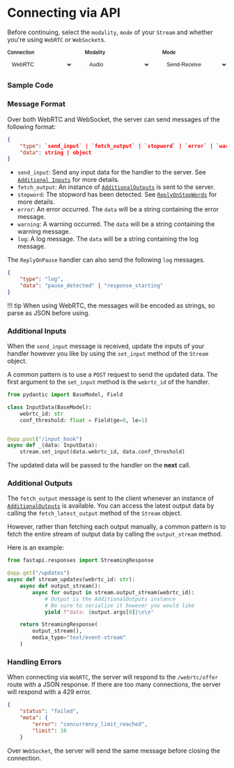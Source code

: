 # Connecting via API

Before continuing, select the `modality`, `mode` of your `Stream` and whether you're using `WebRTC` or `WebSocket`s.

<div class="config-selector">
    <div class="select-group">
        <label for="connection">Connection</label>
        <select id="connection" onchange="updateDocs()">
            <option value="webrtc">WebRTC</option>
            <option value="websocket">WebSocket</option>
        </select>
    </div>
    <div class="select-group">
        <label for="modality">Modality</label>
        <select id="modality" onchange="updateDocs()">
            <option value="audio">Audio</option>
            <option value="video">Video</option>
            <option value="audio-video">Audio-Video</option>
        </select>
    </div>
    <div class="select-group">
        <label for="mode">Mode</label>
        <select id="mode" onchange="updateDocs()">
            <option value="send-receive">Send-Receive</option>
            <option value="receive">Receive</option>
            <option value="send">Send</option>
        </select>
    </div>

</div>

### Sample Code
<div id="docs"></div>

### Message Format

Over both WebRTC and WebSocket, the server can send messages of the following format:

```json
{
    "type": `send_input` | `fetch_output` | `stopword` | `error` | `warning` | `log`,
    "data": string | object
}
```

- `send_input`: Send any input data for the handler to the server. See [`Additional Inputs`](#additional-inputs) for more details.
- `fetch_output`: An instance of [`AdditionalOutputs`](#additional-outputs) is sent to the server.
- `stopword`: The stopword has been detected. See [`ReplyOnStopWords`](../audio/#reply-on-stopwords) for more details.
- `error`: An error occurred. The `data` will be a string containing the error message.
- `warning`: A warning occurred. The `data` will be a string containing the warning message.
- `log`: A log message. The `data` will be a string containing the log message.

The `ReplyOnPause` handler can also send the following `log` messages.

```json
{
    "type": "log",
    "data": "pause_detected" | "response_starting"
}
```

!!! tip
    When using WebRTC, the messages will be encoded as strings, so parse as JSON before using.

### Additional Inputs

When the `send_input` message is received, update the inputs of your handler however you like by using the `set_input` method of the `Stream` object.

A common pattern is to use a `POST` request to send the updated data. The first argument to the `set_input` method is the `webrtc_id` of the handler.

```python
from pydantic import BaseModel, Field

class InputData(BaseModel):
    webrtc_id: str
    conf_threshold: float = Field(ge=0, le=1)


@app.post("/input_hook")
async def _(data: InputData):
    stream.set_input(data.webrtc_id, data.conf_threshold)
```

The updated data will be passed to the handler on the **next** call.

### Additional Outputs

The `fetch_output` message is sent to the client whenever an instance of [`AdditionalOutputs`](../streams/#additional-outputs) is available. You can access the latest output data by calling the `fetch_latest_output` method of the `Stream` object. 

However, rather than fetching each output manually, a common pattern is to fetch the entire stream of output data by calling the `output_stream` method.

Here is an example:
```python
from fastapi.responses import StreamingResponse

@app.get("/updates")
async def stream_updates(webrtc_id: str):
    async def output_stream():
        async for output in stream.output_stream(webrtc_id):
            # Output is the AdditionalOutputs instance
            # Be sure to serialize it however you would like
            yield f"data: {output.args[0]}\n\n"

    return StreamingResponse(
        output_stream(), 
        media_type="text/event-stream"
    )
```

### Handling Errors

When connecting via `WebRTC`, the server will respond to the `/webrtc/offer` route with a JSON response. If there are too many connections, the server will respond with a 429 error.

```json
{
    "status": "failed",
    "meta": {
        "error": "concurrency_limit_reached",
        "limit": 10
    }
```

Over `WebSocket`, the server will send the same message before closing the connection.


<style>
.config-selector {
    margin: 1em 0;
    display: flex;
    gap: 2em;
}

.select-group {
    display: flex;
    flex-direction: column;
    gap: 0.5em;
}

.select-group label {
    font-size: 0.8em;
    font-weight: 600;
    color: var(--md-default-fg-color--light);
}

.select-group select {
    padding: 0.5em;
    border: 1px solid var(--md-default-fg-color--lighter);
    border-radius: 4px;
    background-color: var(--md-code-bg-color);
    color: var(--md-code-fg-color);
    width: 150px;
    font-size: 0.9em;
}

/* Style code blocks to match site theme */
.rendered-content pre {
    background-color: var(--md-code-bg-color) !important;
    color: var(--md-code-fg-color) !important;
    padding: 1em;
    border-radius: 4px;
}

.rendered-content code {
    font-family: var(--md-code-font-family);
    background-color: var(--md-code-bg-color) !important;
    color: var(--md-code-fg-color) !important;
}
</style>

<script>

// doT.js
// 2011-2014, Laura Doktorova, https://github.com/olado/doT
// Licensed under the MIT license.


    var doT = {
        name: "doT",
        version: "1.1.1",
        templateSettings: {
            evaluate: /\{\{([\s\S]+?(\}?)+)\}\}/g,
            interpolate: /\{\{=([\s\S]+?)\}\}/g,
            encode: /\{\{!([\s\S]+?)\}\}/g,
            use: /\{\{#([\s\S]+?)\}\}/g,
            useParams: /(^|[^\w$])def(?:\.|\[[\'\"])([\w$\.]+)(?:[\'\"]\])?\s*\:\s*([\w$\.]+|\"[^\"]+\"|\'[^\']+\'|\{[^\}]+\})/g,
            define: /\{\{##\s*([\w\.$]+)\s*(\:|=)([\s\S]+?)#\}\}/g,
            defineParams: /^\s*([\w$]+):([\s\S]+)/,
            conditional: /\{\{\?(\?)?\s*([\s\S]*?)\s*\}\}/g,
            iterate: /\{\{~\s*(?:\}\}|([\s\S]+?)\s*\:\s*([\w$]+)\s*(?:\:\s*([\w$]+))?\s*\}\})/g,
            varname: "it",
            strip: false,
            append: true,
            selfcontained: false,
            doNotSkipEncoded: false
        },
        template: undefined, //fn, compile template
        compile: undefined, //fn, for express
        log: true
    }, _globals;

    doT.encodeHTMLSource = function (doNotSkipEncoded) {
        var encodeHTMLRules = { "&": "&#38;", "<": "&#60;", ">": "&#62;", '"': "&#34;", "'": "&#39;", "/": "&#47;" },
            matchHTML = doNotSkipEncoded ? /[&<>"'\/]/g : /&(?!#?\w+;)|<|>|"|'|\//g;
        return function (code) {
            return code ? code.toString().replace(matchHTML, function (m) { return encodeHTMLRules[m] || m; }) : "";
        };
    };

    _globals = (function () { return this || (0, eval)("this"); }());

    /* istanbul ignore else */
    if (typeof module !== "undefined" && module.exports) {
        module.exports = doT;
    } else if (typeof define === "function" && define.amd) {
        define(function () { return doT; });
    } else {
        _globals.doT = doT;
    }

    var startend = {
        append: { start: "'+(", end: ")+'", startencode: "'+encodeHTML(" },
        split: { start: "';out+=(", end: ");out+='", startencode: "';out+=encodeHTML(" }
    }, skip = /$^/;

    function resolveDefs(c, block, def) {
        return ((typeof block === "string") ? block : block.toString())
            .replace(c.define || skip, function (m, code, assign, value) {
                if (code.indexOf("def.") === 0) {
                    code = code.substring(4);
                }
                if (!(code in def)) {
                    if (assign === ":") {
                        if (c.defineParams) value.replace(c.defineParams, function (m, param, v) {
                            def[code] = { arg: param, text: v };
                        });
                        if (!(code in def)) def[code] = value;
                    } else {
                        new Function("def", "def['" + code + "']=" + value)(def);
                    }
                }
                return "";
            })
            .replace(c.use || skip, function (m, code) {
                if (c.useParams) code = code.replace(c.useParams, function (m, s, d, param) {
                    if (def[d] && def[d].arg && param) {
                        var rw = (d + ":" + param).replace(/'|\\/g, "_");
                        def.__exp = def.__exp || {};
                        def.__exp[rw] = def[d].text.replace(new RegExp("(^|[^\\w$])" + def[d].arg + "([^\\w$])", "g"), "$1" + param + "$2");
                        return s + "def.__exp['" + rw + "']";
                    }
                });
                var v = new Function("def", "return " + code)(def);
                return v ? resolveDefs(c, v, def) : v;
            });
    }

    function unescape(code) {
        return code.replace(/\\('|\\)/g, "$1").replace(/[\r\t\n]/g, " ");
    }

    doT.template = function (tmpl, c, def) {
        c = c || doT.templateSettings;
        var cse = c.append ? startend.append : startend.split, needhtmlencode, sid = 0, indv,
            str = (c.use || c.define) ? resolveDefs(c, tmpl, def || {}) : tmpl;

        str = ("var out='" + (c.strip ? str.replace(/(^|\r|\n)\t* +| +\t*(\r|\n|$)/g, " ")
            .replace(/\r|\n|\t|\/\*[\s\S]*?\*\//g, "") : str)
            .replace(/'|\\/g, "\\$&")
            .replace(c.interpolate || skip, function (m, code) {
                return cse.start + unescape(code) + cse.end;
            })
            .replace(c.encode || skip, function (m, code) {
                needhtmlencode = true;
                return cse.startencode + unescape(code) + cse.end;
            })
            .replace(c.conditional || skip, function (m, elsecase, code) {
                return elsecase ?
                    (code ? "';}else if(" + unescape(code) + "){out+='" : "';}else{out+='") :
                    (code ? "';if(" + unescape(code) + "){out+='" : "';}out+='");
            })
            .replace(c.iterate || skip, function (m, iterate, vname, iname) {
                if (!iterate) return "';} } out+='";
                sid += 1; indv = iname || "i" + sid; iterate = unescape(iterate);
                return "';var arr" + sid + "=" + iterate + ";if(arr" + sid + "){var " + vname + "," + indv + "=-1,l" + sid + "=arr" + sid + ".length-1;while(" + indv + "<l" + sid + "){"
                    + vname + "=arr" + sid + "[" + indv + "+=1];out+='";
            })
            .replace(c.evaluate || skip, function (m, code) {
                return "';" + unescape(code) + "out+='";
            })
            + "';return out;")
            .replace(/\n/g, "\\n").replace(/\t/g, '\\t').replace(/\r/g, "\\r")
            .replace(/(\s|;|\}|^|\{)out\+='';/g, '$1').replace(/\+''/g, "");
        //.replace(/(\s|;|\}|^|\{)out\+=''\+/g,'$1out+=');

        if (needhtmlencode) {
            if (!c.selfcontained && _globals && !_globals._encodeHTML) _globals._encodeHTML = doT.encodeHTMLSource(c.doNotSkipEncoded);
            str = "var encodeHTML = typeof _encodeHTML !== 'undefined' ? _encodeHTML : ("
                + doT.encodeHTMLSource.toString() + "(" + (c.doNotSkipEncoded || '') + "));"
                + str;
        }
        try {
            return new Function(c.varname, str);
        } catch (e) {
            /* istanbul ignore else */
            if (typeof console !== "undefined") console.log("Could not create a template function: " + str);
            throw e;
        }
    };

    doT.compile = function (tmpl, def) {
        return doT.template(tmpl, null, def);
    };

// WebRTC template

const webrtcTemplate = doT.template(`
To connect to the server, you need to create a new RTCPeerConnection object and call the \`setupWebRTC\` function below.
{{? it.mode === "send-receive" || it.mode === "receive" }}
This code snippet assumes there is an html element with an id of \`{{=it.modality}}_output_component_id\` where the output will be displayed. It should be {{? it.modality === "audio"}}a \`<audio>\`{{??}}an \`<video>\`{{?}} element.
{{?}}

\`\`\`javascript
// pass any rtc_configuration params here
const pc = new RTCPeerConnection();
{{? it.mode === "send-receive" || it.mode === "receive" }}
const {{=it.modality}}_output_component = document.getElementById("{{=it.modality}}_output_component_id");
{{?}}                     
async function setupWebRTC(peerConnection) {
    {{? it.mode === "send-receive" || it.mode === "send" }}      
    // Get {{=it.modality}} stream from webcam
    const stream = await navigator.mediaDevices.getUserMedia({
        {{=it.modality}}: true,
    })
    {{?}}
    {{? it.mode === "send-receive" }}
    //  Send {{=it.modality}} stream to server
    stream.getTracks().forEach(async (track) => {
        const sender = pc.addTrack(track, stream);
    })
    {{?? it.mode === "send" }}
    // Receive {{=it.modality}} stream from server
    pc.addTransceiver({{=it.modality}}, { direction: "recvonly" })
    {{?}}
    {{? it.mode === "send-receive" || it.mode === "receive" }}
    peerConnection.addEventListener("track", (evt) => {
        if ({{=it.modality}}_output_component && 
            {{=it.modality}}_output_component.srcObject !== evt.streams[0]) {
            {{=it.modality}}_output_component.srcObject = evt.streams[0];
        }
    });
    {{?}}
    // Create data channel (needed!)
    const dataChannel = peerConnection.createDataChannel("text");

    // Create and send offer
    const offer = await peerConnection.createOffer();
    await peerConnection.setLocalDescription(offer);

    // Send offer to server
    const response = await fetch('/webrtc/offer', {
        method: 'POST',
        headers: { 'Content-Type': 'application/json' },
        body: JSON.stringify({
            sdp: offer.sdp,
            type: offer.type,
            webrtc_id: Math.random().toString(36).substring(7)
        })
    });

    // Handle server response
    const serverResponse = await response.json();
    await peerConnection.setRemoteDescription(serverResponse);
}
\`\`\`
`);

// WebSocket template
const wsTemplate = doT.template(`
{{? it.modality !== "audio" || it.mode !== "send-receive" }}
WebSocket connections are currently only supported for audio in send-receive mode.
{{??}}

To connect to the server via WebSocket, you'll need to establish a WebSocket connection and handle audio processing. The code below assumes there is an HTML audio element for output playback.

\`\`\`javascript
// Setup audio context and stream
const audioContext = new AudioContext();
const stream = await navigator.mediaDevices.getUserMedia({
    audio: true
});

// Create WebSocket connection
const ws = new WebSocket(\`\${window.location.protocol === 'https:' ? 'wss:' : 'ws:'}//$\{window.location.host}/websocket/offer\`);

ws.onopen = () => {
    // Send initial start message with unique ID
    ws.send(JSON.stringify({
        event: "start",
        websocket_id: generateId()  // Implement your own ID generator
    }));

    // Setup audio processing
    const source = audioContext.createMediaStreamSource(stream);
    const processor = audioContext.createScriptProcessor(2048, 1, 1);
    source.connect(processor);
    processor.connect(audioContext.destination);

    processor.onaudioprocess = (e) => {
        const inputData = e.inputBuffer.getChannelData(0);
        const mulawData = convertToMulaw(inputData, audioContext.sampleRate);
        const base64Audio = btoa(String.fromCharCode.apply(null, mulawData));
        
        if (ws.readyState === WebSocket.OPEN) {
            ws.send(JSON.stringify({
                event: "media",
                media: {
                    payload: base64Audio
                }
            }));
        }
    };
};
\`\`\`
{{?}}
`);

function updateDocs() {
    // Get selected values
    const modality = document.getElementById('modality').value;
    const mode = document.getElementById('mode').value;
    const connection = document.getElementById('connection').value;

    // Context for templates
    const context = {
        modality: modality,
        mode: mode,
        additional_inputs: true,
        additional_outputs: true
    };

    // Choose template based on connection type
    const template = connection === 'webrtc' ? webrtcTemplate : wsTemplate;
    
    // Render docs with syntax highlighting
    const html = template(context);
    const docsDiv = document.getElementById('docs');
    docsDiv.innerHTML = marked.parse(html);
    docsDiv.className = 'rendered-content';

    // Initialize any code blocks that were just added
    document.querySelectorAll('pre code').forEach((block) => {
        hljs.highlightElement(block);
    });
}

// Initial render
document.addEventListener('DOMContentLoaded', updateDocs);
</script>

